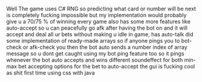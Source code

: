 Well The game uses C# RNG so predicting what card or number will be next is completely fucking impossible but my implementation would probably give u a 70/75 % of winning every game also has some 
more features like auto-accept so u can peacefully go afk after having the bot on and it will accept and deal all ur bets without making u idle in game, has auto-talk did some implementation of ready-made arrays 
so if anyone pings you to bot-check or afk-check you then the bot auto sends a number index of array message so u dont get caught using my bot 
ping feature too so it pings whenever the bot auto accepts and wins different soundeffect for both 
min-max bet accepting options for the bet to auto-accept
the gui is fucking cool as shit first time using css with java 


